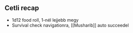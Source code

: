 ---
---

## Cetli recap
- 1d12 food roll, 1-nél lejjebb megy
- Survival check navigationra, [[Musharib]] auto succeedel